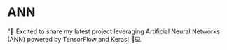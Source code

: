# ANN
 "🚀 Excited to share my latest project leveraging Artificial Neural Networks (ANN) powered by TensorFlow and Keras! 🧠💻 
